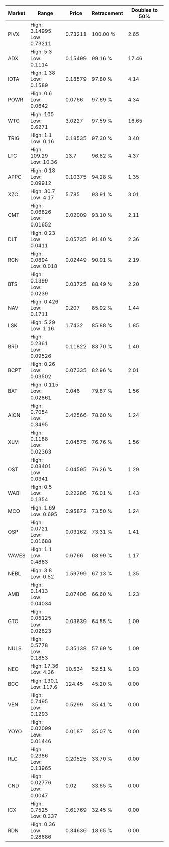| Market | Range | Price| Retracement | Doubles to 50% |
| --- | --- | --- | --- | --- |
| PIVX | High: 3.14995<br />Low: 0.73211 | 0.73211 | 100.00 % | 2.65 |
| ADX | High: 5.3<br />Low: 0.1114 | 0.15499 | 99.16 % | 17.46 |
| IOTA | High: 1.38<br />Low: 0.1589 | 0.18579 | 97.80 % | 4.14 |
| POWR | High: 0.6<br />Low: 0.0642 | 0.0766 | 97.69 % | 4.34 |
| WTC | High: 100<br />Low: 0.6271 | 3.0227 | 97.59 % | 16.65 |
| TRIG | High: 1.1<br />Low: 0.16 | 0.18535 | 97.30 % | 3.40 |
| LTC | High: 109.29<br />Low: 10.36 | 13.7 | 96.62 % | 4.37 |
| APPC | High: 0.18<br />Low: 0.09912 | 0.10375 | 94.28 % | 1.35 |
| XZC | High: 30.7<br />Low: 4.17 | 5.785 | 93.91 % | 3.01 |
| CMT | High: 0.06826<br />Low: 0.01652 | 0.02009 | 93.10 % | 2.11 |
| DLT | High: 0.23<br />Low: 0.0411 | 0.05735 | 91.40 % | 2.36 |
| RCN | High: 0.0894<br />Low: 0.018 | 0.02449 | 90.91 % | 2.19 |
| BTS | High: 0.1399<br />Low: 0.0239 | 0.03725 | 88.49 % | 2.20 |
| NAV | High: 0.426<br />Low: 0.1711 | 0.207 | 85.92 % | 1.44 |
| LSK | High: 5.29<br />Low: 1.16 | 1.7432 | 85.88 % | 1.85 |
| BRD | High: 0.2361<br />Low: 0.09526 | 0.11822 | 83.70 % | 1.40 |
| BCPT | High: 0.26<br />Low: 0.03502 | 0.07335 | 82.96 % | 2.01 |
| BAT | High: 0.115<br />Low: 0.02861 | 0.046 | 79.87 % | 1.56 |
| AION | High: 0.7054<br />Low: 0.3495 | 0.42566 | 78.60 % | 1.24 |
| XLM | High: 0.1188<br />Low: 0.02363 | 0.04575 | 76.76 % | 1.56 |
| OST | High: 0.08401<br />Low: 0.0341 | 0.04595 | 76.26 % | 1.29 |
| WABI | High: 0.5<br />Low: 0.1354 | 0.22286 | 76.01 % | 1.43 |
| MCO | High: 1.69<br />Low: 0.695 | 0.95872 | 73.50 % | 1.24 |
| QSP | High: 0.0721<br />Low: 0.01688 | 0.03162 | 73.31 % | 1.41 |
| WAVES | High: 1.1<br />Low: 0.4863 | 0.6766 | 68.99 % | 1.17 |
| NEBL | High: 3.8<br />Low: 0.52 | 1.59799 | 67.13 % | 1.35 |
| AMB | High: 0.1413<br />Low: 0.04034 | 0.07406 | 66.60 % | 1.23 |
| GTO | High: 0.05125<br />Low: 0.02823 | 0.03639 | 64.55 % | 1.09 |
| NULS | High: 0.5778<br />Low: 0.1853 | 0.35138 | 57.69 % | 1.09 |
| NEO | High: 17.36<br />Low: 4.36 | 10.534 | 52.51 % | 1.03 |
| BCC | High: 130.1<br />Low: 117.6 | 124.45 | 45.20 % | 0.00 |
| VEN | High: 0.7495<br />Low: 0.1293 | 0.5299 | 35.41 % | 0.00 |
| YOYO | High: 0.02099<br />Low: 0.01446 | 0.0187 | 35.07 % | 0.00 |
| RLC | High: 0.2386<br />Low: 0.13965 | 0.20525 | 33.70 % | 0.00 |
| CND | High: 0.02776<br />Low: 0.0047 | 0.02 | 33.65 % | 0.00 |
| ICX | High: 0.7525<br />Low: 0.337 | 0.61769 | 32.45 % | 0.00 |
| RDN | High: 0.36<br />Low: 0.28686 | 0.34636 | 18.65 % | 0.00 |
